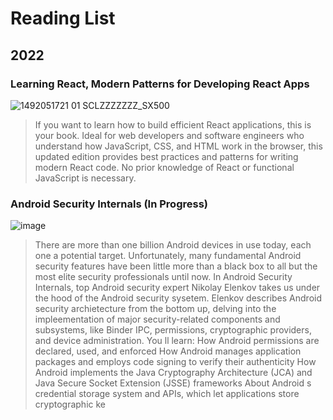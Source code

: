 # Reading List

## 2022

### Learning React, Modern Patterns for Developing React Apps


![1492051721 01 _SCLZZZZZZZ_SX500_](https://user-images.githubusercontent.com/12537739/158022574-e9319870-0d39-4954-bf9f-c6c410deb770.jpg)

>If you want to learn how to build efficient React applications, this is your book. Ideal for web developers and software engineers who understand how JavaScript, CSS, and HTML work in the browser, this updated edition provides best practices and patterns for writing modern React code. No prior knowledge of React or functional JavaScript is necessary.

### Android Security Internals (In Progress)

![image](https://user-images.githubusercontent.com/12537739/159151806-d52dc459-d29f-4733-8c74-6e12ecf7a4e4.png)

>There are more than one billion Android devices in use today, each one a potential target. Unfortunately, many fundamental Android security features have been little more than a black box to all but the most elite security professionals until now. In Android Security Internals, top Android security expert Nikolay Elenkov takes us under the hood of the Android security sysetem. Elenkov describes Android security archietecture from the bottom up, delving into the impleementation of major security-related components and subsystems, like Binder IPC, permissions, cryptographic providers, and device administration. You ll learn: How Android permissions are declared, used, and enforced How Android manages application packages and employs code signing to verify their authenticity How Android implements the Java Cryptography Architecture (JCA) and Java Secure Socket Extension (JSSE) frameworks About Android s credential storage system and APIs, which let applications store cryptographic ke
